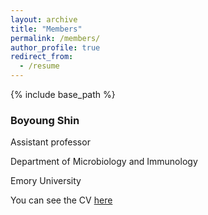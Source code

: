 ```yaml
---
layout: archive
title: "Members"
permalink: /members/
author_profile: true
redirect_from:
  - /resume
---
```


{% include base_path %}

### Boyoung Shin

Assistant professor

Department of Microbiology and Immunology

Emory University



You can see the CV [here](https://boyoung-shin.github.io/files/BShin_CV.pdf)
